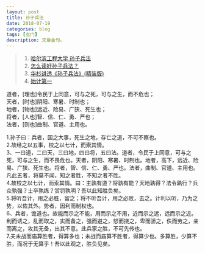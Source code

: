 ```yaml
---
layout: post
title: 孙子兵法
date: 2018-07-19
categories: blog
tags: [玄门]
description: 文章金句。
---
```



>1. [哈尔滨工程大学 孙子兵法](https://www.bilibili.com/video/av12967589)
>1. [怎么读好孙子兵法？](https://www.zhihu.com/question/28161909)
>1. [华杉讲透《孙子兵法》(精装版)](http://www.136book.com/huashanjiangtousunzibingfajingzhuangban)
>1. [始计第一](https://www.gushiwen.org/GuShiWen_f1b46150a3.aspx)



道者，[理也]令民于上同意，可与之死，可与之生，而不危也；<br>
天者，[时也]阴阳、寒暑、时制也；<br>
地者，[物也]远近、险易、广狭、死生也；<br>
将者，[人也]智、信、仁、勇、严也；<br>
法者，[则也]曲制、官道、主用也。


1.孙子曰：兵者，国之大事，死生之地，存亡之道，不可不察也。 <br>
2.故经之以五事，校之以七计，而索其情。 <br>
3、一曰道，二曰天，三曰地，四曰将，五曰法。道者，令民于上同意，可与之死，可与之生，而不畏危也。天者，阴阳、寒暑、时制也。地者，高下，远近、险易、广狭、死生也。将者，智、信、仁、勇、严也。法者，曲制、官道、主用也。凡此五者，将莫不闻，知之者胜，不知之者不胜。 <br>
4.故校之以七计，而索其情。曰：主孰有道？将孰有能？天地孰得？法令孰行？兵众孰强？士卒孰练？赏罚孰明？吾以此知胜负矣。 <br>
5.将听吾计，用之必胜，留之；将不听吾计，用之必败，去之。计利以听，乃为之势，以佐其外。势者，因利而制权也。 <br>
6、兵者，诡道也。故能而示之不能，用而示之不用，近而示之远，远而示之近。利而诱之，乱而取之，实而备之，强而避之，怒而挠之，卑而骄之，佚而劳之，亲而离之，攻其无备，出其不意。此兵家之胜，不可先传也。 <br>
7.夫未战而庙算胜者，得算多也；未战而庙算不胜者，得算少也。多算胜，少算不胜，而况于无算乎！吾以此观之，胜负见矣。

